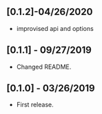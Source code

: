 ## [0.1.2]-04/26/2020
* improvised api and options
 
## [0.1.1] - 09/27/2019

* Changed README.

## [0.1.0] - 03/26/2019

* First release.
